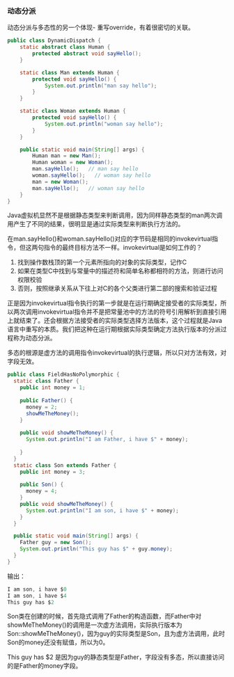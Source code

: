 ### 动态分派

动态分派与多态性的另一个体现- 重写override，有着很密切的关联。

```java
public class DynamicDispatch {
	static abstract class Human {
        protected abstract void sayHello();
    }

    static class Man extends Human {
        protected void sayHello() {
            System.out.println("man say hello");
        }
    }

    static class Woman extends Human {
        protected void sayHello() {
            System.out.println("woman say hello");
        }
    }

    public static void main(String[] args) {
        Human man = new Man();
        Human woman = new Woman();
        man.sayHello();   // man say hello
        woman.sayHello();	// woman say hello
        man = new Woman();
        man.sayHello();   // woman say hello
    }
}
```

Java虚拟机显然不是根据静态类型来判断调用，因为同样静态类型的man两次调用产生了不同的结果，很明显是通过实际类型来判断执行方法的。

在man.sayHello()和woman.sayHello()对应的字节码是相同的invokevirtual指令，但这两句指令的最终目标方法不一样。invokevirtual是如何工作的？

1. 找到操作数栈顶的第一个元素所指向的对象的实际类型，记作C
2. 如果在类型C中找到与常量中的描述符和简单名称都相符的方法，则进行访问权限校验
3. 否则，按照继承关系从下往上对C的各个父类进行第二部的搜索和验证过程



正是因为invokevirtual指令执行的第一步就是在运行期确定接受者的实际类型，所以两次调用invokevirtual指令并不是把常量池中的方法的符号引用解析到直接引用上就结束了。还会根据方法接受者的实际类型选择方法版本，这个过程就是Java语言中重写的本质。我们把这种在运行期根据实际类型确定方法执行版本的分派过程称为动态分派。

多态的根源是虚方法的调用指令invokevirtual的执行逻辑，所以只对方法有效，对字段无效。



```java
public class FieldHasNoPolymorphic {
  static class Father { 
    public int money = 1;
                       
    public Father() { 
      money = 2;                        
      showMeTheMoney(); 
    }
    
    public void showMeTheMoney() {
      System.out.println("I am Father, i have $" + money);
                       
    } 
  }
  static class Son extends Father { 
    public int money = 3;
                                   
    public Son() { 
      money = 4;                                            
    }
    public void showMeTheMoney() {
      System.out.println("I am son, i have $" + money);                 
    }                            
  }

  public static void main(String[] args) {
    Father guy = new Son();
    System.out.println("This guy has $" + guy.money);
  }
}
```

输出：

```java
I am son, i have $0
I am son, i have $4
This guy has $2
```

Son类在创建的时候，首先隐式调用了Father的构造函数，而Father中对showMeTheMoney()的调用是一次虚方法调用，实际执行版本为Son::showMeTheMoney()，因为guy的实际类型是Son，且为虚方法调用，此时Son的money还没有赋值，所以为0。



This guy has $2 是因为guy的静态类型是Father，字段没有多态，所以直接访问的是Father的money字段。
